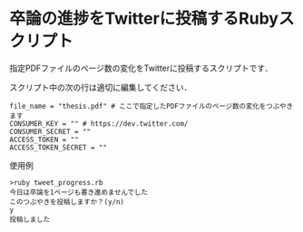 卒論の進捗をTwitterに投稿するRubyスクリプト
===========================
指定PDFファイルのページ数の変化をTwitterに投稿するスクリプトです．

スクリプト中の次の行は適切に編集してください．

	file_name = "thesis.pdf" # ここで指定したPDFファイルのページ数の変化をつぶやきます
	CONSUMER_KEY = "" # https://dev.twitter.com/
	CONSUMER_SECRET = ""
	ACCESS_TOKEN = ""
	ACCESS_TOKEN_SECRET = ""

使用例

	>ruby tweet_progress.rb
	今日は卒論を1ページも書き進めませんでした
	このつぶやきを投稿しますか？(y/n)
	y
	投稿しました

